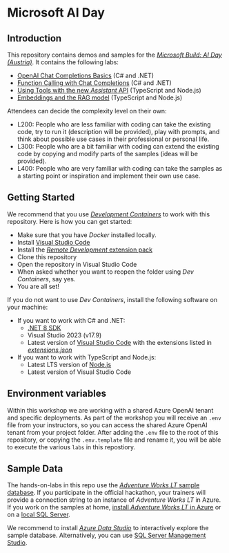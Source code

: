 # Microsoft AI Day

## Introduction

This repository contains demos and samples for the [_Microsoft Build: AI Day (Austria)_](https://msevents.microsoft.com/event?id=3431470856). It contains the following labs:

* [OpenAI Chat Completions Basics](./labs/010-basics/) (C# and .NET)
* [Function Calling with Chat Completions](./labs/020-functions/) (C# and .NET)
* [Using Tools with the new _Assistant_ API](./labs/030-assistants/) (TypeScript and Node.js)
* [Embeddings and the RAG model](./labs/040-embeddings-rag/) (TypeScript and Node.js)

Attendees can decide the complexity level on their own:

* L200: People who are less familiar with coding can take the existing code, try to run it (description will be provided), play with prompts, and think about possible use cases in their professional or personal life.
* L300: People who are a bit familiar with coding can extend the existing code by copying and modify parts of the samples (ideas will be provided).
* L400: People who are very familiar with coding can take the samples as a starting point or inspiration and implement their own use case.

## Getting Started

We recommend that you use [_Development Containers_](https://containers.dev/) to work with this repository. Here is how you can get started:

* Make sure that you have _Docker_ installed locally.
* Install [Visual Studio Code](https://code.visualstudio.com)
* Install the [_Remote Development_ extension pack](https://marketplace.visualstudio.com/items?itemName=ms-vscode-remote.vscode-remote-extensionpack)
* Clone this repository
* Open the repository in Visual Studio Code
* When asked whether you want to reopen the folder using _Dev Containers_, say yes.
* You are all set!

If you do not want to use _Dev Containers_, install the following software on your machine:

* If you want to work with C# and .NET:
    * [.NET 8 SDK](https://dotnet.microsoft.com/download/dotnet)
    * Visual Studio 2023 (v17.9)
    * Latest version of [Visual Studio Code](https://code.visualstudio.com) with the extensions listed in [_extensions.json_](./.vscode/extensions.json)
* If you want to work with TypeScript and Node.js:
    * Latest LTS version of [Node.js](https://nodejs.org)
    * Latest version of Visual Studio Code

## Environment variables

Within this workshop we are working with a shared Azure OpenAI tenant and specific deployments. As part of the workshop you will receive an `.env` file from your instructors, so you can access the shared Azure OpenAI tenant from your project folder. After adding the `.env` file to the root of this repository, or copying the `.env.template` file and rename it, you will be able to execute the various `labs` in this repostiory.

## Sample Data

The hands-on-labs in this repo use the [_Adventure Works LT_ sample database](https://learn.microsoft.com/en-us/sql/samples/adventureworks-install-configure). If you participate in the official hackathon, your trainers will provide a connection string to an instance of _Adventure Works LT_ in Azure. If you work on the samples at home, [install _Adventure Works LT_ in Azure](https://learn.microsoft.com/en-us/sql/samples/adventureworks-install-configure?view=sql-server-ver16&tabs=ssms#deploy-to-azure-sql-database) or on a [local SQL Server](https://learn.microsoft.com/en-us/sql/samples/adventureworks-install-configure?view=sql-server-ver16&tabs=ssms#restore-to-sql-server).

We recommend to install [_Azure Data Studio_](https://azure.microsoft.com/en-us/products/data-studio) to interactively explore the sample database. Alternatively, you can use [SQL Server Management Studio](https://docs.microsoft.com/en-us/sql/ssms/download-sql-server-management-studio-ssms).
